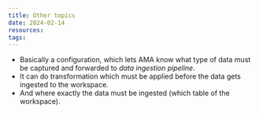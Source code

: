 ```yaml
---
title: Other topics
date: 2024-02-14
resources: 
tags:
---
```


- Basically a configuration, which lets AMA know what type of data must be captured and forwarded to *data ingestion pipeline*.
- It can do transformation which must be applied before the data gets ingested to the workspace.
- And where exactly the data must be ingested (which table of the workspace).